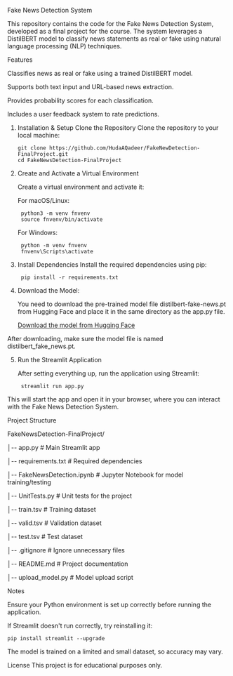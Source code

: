 Fake News Detection System

This repository contains the code for the Fake News Detection System, developed as a final project for the course. The system leverages a DistilBERT model to classify news statements as real or fake using natural language processing (NLP) techniques.

Features

Classifies news as real or fake using a trained DistilBERT model.

Supports both text input and URL-based news extraction.

Provides probability scores for each classification.

Includes a user feedback system to rate predictions.



1. Installation & Setup
   Clone the Repository Clone the repository to your local machine:

    
       git clone https://github.com/HudaAQadeer/FakeNewDetection-FinalProject.git
       cd FakeNewsDetection-FinalProject


2. Create and Activate a Virtual Environment

   
   Create a virtual environment and activate it:

   For macOS/Linux:
        
        python3 -m venv fnvenv
        source fnvenv/bin/activate

   For Windows:
        
        python -m venv fnvenv
        fnvenv\Scripts\activate

   

3. Install Dependencies
   Install the required dependencies using pip:

        pip install -r requirements.txt


4. Download the Model:

   You need to download the pre-trained model file distilbert-fake-news.pt from Hugging Face and place it in        the same directory as the app.py file.

      [Download the model from Hugging Face](https://huggingface.co/HudaAQadeer/fake-news-detector)

After downloading, make sure the model file is named distilbert_fake_news.pt.

5. Run the Streamlit Application

    After setting everything up, run the application using Streamlit:

        streamlit run app.py

This will start the app and open it in your browser, where you can interact with the Fake News Detection System.

Project Structure

FakeNewsDetection-FinalProject/

│-- app.py                  # Main Streamlit app

│-- requirements.txt        # Required dependencies

│-- FakeNewsDetection.ipynb # Jupyter Notebook for model training/testing

│-- UnitTests.py            # Unit tests for the project

│-- train.tsv               # Training dataset

│-- valid.tsv               # Validation dataset

│-- test.tsv                # Test dataset

│-- .gitignore              # Ignore unnecessary files

│-- README.md               # Project documentation

│-- upload_model.py         # Model upload script


Notes

Ensure your Python environment is set up correctly before running the application.

If Streamlit doesn't run correctly, try reinstalling it:

    pip install streamlit --upgrade

The model is trained on a limited and small dataset, so accuracy may vary.

License
This project is for educational purposes only.